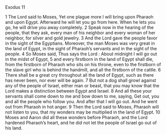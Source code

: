 Exodus 11

1	The Lord said to Moses, Yet one plague more I will bring upon Pharaoh and upon Egypt. Afterward he will let you go from here. When he lets you go, he will drive you away completely.
2	Speak now in the hearing of the people, that they ask, every man of his neighbor and every woman of her neighbor, for silver and gold jewelry.
3	And the Lord gave the people favor in the sight of the Egyptians. Moreover, the man Moses was very great in the land of Egypt, in the sight of Pharaoh’s servants and in the sight of the people.
4	So Moses said, Thus says the Lord : About midnight I will go out in the midst of Egypt,
5	and every firstborn in the land of Egypt shall die, from the firstborn of Pharaoh who sits on his throne, even to the firstborn of the slave girl who is behind the handmill, and all the firstborn of the cattle.
6	There shall be a great cry throughout all the land of Egypt, such as there has never been, nor ever will be again.
7	But not a dog shall growl against any of the people of Israel, either man or beast, that you may know that the Lord makes a distinction between Egypt and Israel.
8	And all these your servants shall come down to me and bow down to me, saying, Get out, you and all the people who follow you. And after that I will go out. And he went out from Pharaoh in hot anger.
9	Then the Lord said to Moses, Pharaoh will not listen to you, that my wonders may be multiplied in the land of Egypt.
10	Moses and Aaron did all these wonders before Pharaoh, and the Lord hardened Pharaoh’s heart, and he did not let the people of Israel go out of his land.


